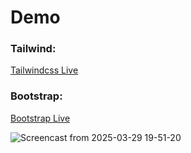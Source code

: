 # Demo

### Tailwind:
[Tailwindcss Live](https://sukhlotey.github.io/Bootstrap-TailwindCSS/tailwindcss-web/)

### Bootstrap:
[Bootstrap Live](https://sukhlotey.github.io/Bootstrap-TailwindCSS/bootstrap-web/)

![Screencast from 2025-03-29 19-51-20](https://github.com/user-attachments/assets/2549bb7e-d740-4415-bc1f-8e1f7b06432f)
